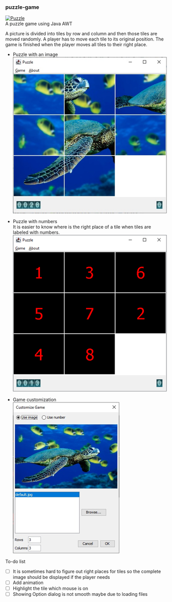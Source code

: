 ### puzzle-game
[![Puzzle](https://github.com/hoaftq/puzzle-game/actions/workflows/puzzle.yml/badge.svg?branch=master)](https://github.com/hoaftq/puzzle-game/actions/workflows/puzzle.yml)  
A puzzle game using Java AWT

A picture is divided into tiles by row and column and then those tiles are moved randomly. A player has to move each tile to its original position.
The game is finished when the player moves all tiles to their right place.

- Puzzle with an image  
  <img src="images/Puzzle1.jpg">

- Puzzle with numbers  
  It is easier to know where is the right place of a tile when tiles are labeled with numbers.  
  <img src="images/Puzzle2.png">

- Game customization  
  <img src="images/Puzzle3.jpg">

To-do list
  - [ ] It is sometimes hard to figure out right places for tiles so the complete image should be displayed if the player needs
  - [ ] Add animation
  - [ ] Highlight the tile which mouse is on
  - [ ] Showing Option dialog is not smooth maybe due to loading files
